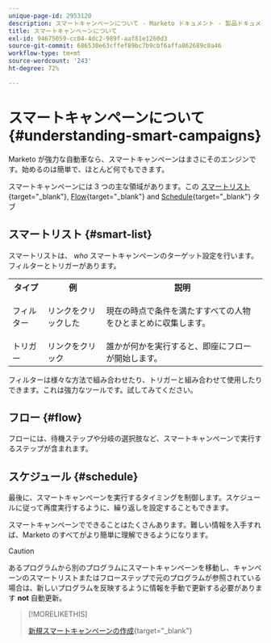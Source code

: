 ```yaml
---
unique-page-id: 2953120
description: スマートキャンペーンについて - Marketo ドキュメント - 製品ドキュメント
title: スマートキャンペーンについて
exl-id: 94675059-cc04-4dc2-989f-aaf81e1260d3
source-git-commit: 686530e63cffef89bc7b9cbf6affa862689c0a46
workflow-type: tm+mt
source-wordcount: '243'
ht-degree: 72%

---
```


# スマートキャンペーンについて {#understanding-smart-campaigns}

Marketo が強力な自動車なら、スマートキャンペーンはまさにそのエンジンです。始めるのは簡単で、ほとんど何でもできます。

スマートキャンペーンには 3 つの主な領域があります。この [スマートリスト](/help/marketo/product-docs/core-marketo-concepts/smart-lists-and-static-lists/understanding-smart-lists.md){target="_blank"}, [Flow](/help/marketo/product-docs/core-marketo-concepts/smart-campaigns/flow-actions/add-a-flow-step-to-a-smart-campaign.md){target="_blank"} and [Schedule](/help/marketo/product-docs/core-marketo-concepts/smart-campaigns/using-smart-campaigns/schedule-a-recurring-batch-campaign.md){target="_blank"} タブ

## スマートリスト {#smart-list}

スマートリストは、 _who_ スマートキャンペーンのターゲット設定を行います。 フィルターとトリガーがあります。

<table> 
 <tbody> 
  <tr> 
   <th>タイプ</th> 
   <th>例</th> 
   <th>説明</th> 
  </tr> 
  <tr> 
   <td>フィルター</td> 
   <td>リンクをクリックした</td> 
   <td><p>現在の時点で条件を満たすすべての人物をひとまとめに収集します。</p></td> 
  </tr> 
  <tr> 
   <td colspan="1">トリガー</td> 
   <td colspan="1">リンクをクリック</td> 
   <td colspan="1">誰かが何かを実行すると、即座にフローが開始します。</td> 
  </tr> 
 </tbody> 
</table>

フィルターは様々な方法で組み合わせたり、トリガーと組み合わせて使用したりできます。これは強力なツールです。試してみてください。

## フロー {#flow}

フローには、待機ステップや分岐の選択肢など、スマートキャンペーンで実行するステップが含まれます。

## スケジュール {#schedule}

最後に、スマートキャンペーンを実行するタイミングを制御します。スケジュールに従って再度実行するように、繰り返しを設定することもできます。

スマートキャンペーンでできることはたくさんあります。難しい情報を入手すれば、Marketo のすべてがより簡単に理解できるようになります。

>[!CAUTION]
>
>あるプログラムから別のプログラムにスマートキャンペーンを移動し、キャンペーンのスマートリストまたはフローステップで元のプログラムが参照されている場合は、新しいプログラムを反映するように情報を手動で更新する必要があります **not** 自動更新。

>[!MORELIKETHIS]
>
>[新規スマートキャンペーンの作成](/help/marketo/product-docs/core-marketo-concepts/smart-campaigns/creating-a-smart-campaign/create-a-new-smart-campaign.md){target="_blank"}
